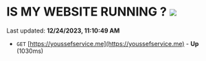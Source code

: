 # IS MY WEBSITE RUNNING ? [![](https://img.shields.io/static/v1?label=Sponsor&message=%E2%9D%A4&logo=GitHub&color=%23fe8e86)](https://github.com/sponsors/<username>)

Last updated: **12/24/2023, 11:10:49 AM**

- `GET` [https://youssefservice.me](https://youssefservice.me) - **Up** (1030ms)
